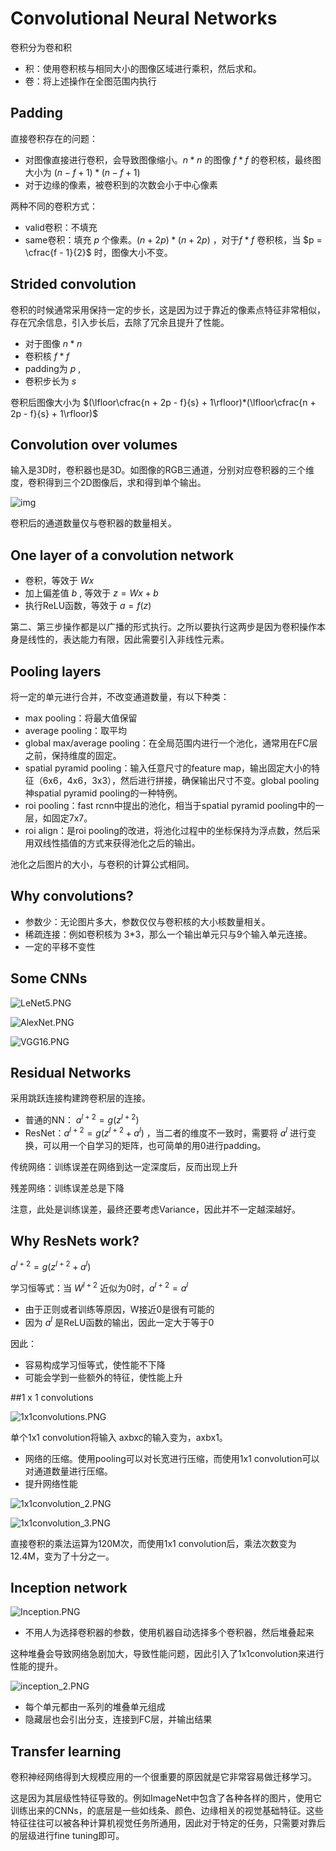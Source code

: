 # Convolutional Neural Networks

卷积分为卷和积

- 积：使用卷积核与相同大小的图像区域进行乘积，然后求和。
- 卷：将上述操作在全图范围内执行

## Padding

直接卷积存在的问题：

+ 对图像直接进行卷积，会导致图像缩小。$n*n$ 的图像 $f*f$ 的卷积核，最终图大小为 $(n-f+1)*(n-f+1)$
+ 对于边缘的像素，被卷积到的次数会小于中心像素


两种不同的卷积方式：

+ valid卷积：不填充
+ same卷积：填充 $p$ 个像素。$(n+2p)*(n+2p)$ ，对于$f*f$ 卷积核，当 $p = \cfrac{f - 1}{2}$ 时，图像大小不变。

## Strided convolution

卷积的时候通常采用保持一定的步长，这是因为过于靠近的像素点特征非常相似，存在冗余信息，引入步长后，去除了冗余且提升了性能。

+ 对于图像 $n*n$ 
+ 卷积核 $f*f$ 
+ padding为 $p$ ,
+ 卷积步长为 $s$ 

卷积后图像大小为 $(\lfloor\cfrac{n + 2p - f}{s} + 1\rfloor)*(\lfloor\cfrac{n + 2p - f}{s} + 1\rfloor)$

## Convolution over volumes

输入是3D时，卷积器也是3D。如图像的RGB三通道，分别对应卷积器的三个维度，卷积得到三个2D图像后，求和得到单个输出。

![img](http://www.ai-start.com/dl2017/images/d148c3dd7ce9e6d7e29c02c483298842.png) 

卷积后的通道数量仅与卷积器的数量相关。

## One layer of a convolution network

+ 卷积，等效于 $Wx$
+ 加上偏差值 $b$ , 等效于 $z = Wx + b$
+ 执行ReLU函数，等效于 $a = f(z)$

第二、第三步操作都是以广播的形式执行。之所以要执行这两步是因为卷积操作本身是线性的，表达能力有限，因此需要引入非线性元素。

## Pooling layers

将一定的单元进行合并，不改变通道数量，有以下种类：

+ max pooling：将最大值保留
+ average pooling：取平均
+ global max/average pooling：在全局范围内进行一个池化，通常用在FC层之前，保持维度的固定。
+ spatial pyramid pooling：输入任意尺寸的feature map，输出固定大小的特征（6x6，4x6，3x3），然后进行拼接，确保输出尺寸不变。global pooling神spatial pyramid pooling的一种特例。
+ roi pooling：fast rcnn中提出的池化，相当于spatial pyramid pooling中的一层，如固定7x7。
+ roi align：是roi pooling的改进，将池化过程中的坐标保持为浮点数，然后采用双线性插值的方式来获得池化之后的输出。

池化之后图片的大小，与卷积的计算公式相同。

## Why convolutions?

+ 参数少：无论图片多大，参数仅仅与卷积核的大小核数量相关。
+ 稀疏连接：例如卷积核为 3*3，那么一个输出单元只与9个输入单元连接。
+ ​一定的平移不变性



## Some CNNs

![LeNet5.PNG](https://github.com/dinghuanghao/notes/blob/master/pictures/LeNet5.PNG?raw=true) 

![AlexNet.PNG](https://github.com/dinghuanghao/notes/blob/master/pictures/AlexNet.PNG?raw=true) 

![VGG16.PNG](https://github.com/dinghuanghao/notes/blob/master/pictures/VGG16.PNG?raw=true) 

## Residual Networks

采用跳跃连接构建跨卷积层的连接。

+ 普通的NN： $a^{l + 2} = g(z^{l+2})$
+ ResNet：$a^{l + 2} = g(z^{l+2} + a^l)$ ，当二者的维度不一致时，需要将 $a^l$ 进行变换，可以用一个自学习的矩阵，也可简单的用0进行padding。

传统网络：训练误差在网络到达一定深度后，反而出现上升

残差网络：训练误差总是下降

注意，此处是训练误差，最终还要考虑Variance，因此并不一定越深越好。



## Why ResNets work?

$a^{l + 2} = g(z^{l+2} + a^l)$

学习恒等式：当 $W^{l+2}$ 近似为0时，$a^{l+2} = a^l$ 

+ 由于正则或者训练等原因，W接近0是很有可能的
+ 因为 $a^l$ 是ReLU函数的输出，因此一定大于等于0

因此：

+ 容易构成学习恒等式，使性能不下降
+ 可能会学到一些额外的特征，使性能上升



##1 x 1 convolutions

![1x1convolutions.PNG](https://github.com/dinghuanghao/notes/blob/master/pictures/1x1convolutions.PNG?raw=true) 

单个1x1 convolution将输入 axbxc的输入变为，axbx1。

+ 网络的压缩。使用pooling可以对长宽进行压缩，而使用1x1 convolution可以对通道数量进行压缩。
+ 提升网络性能

![1x1convolution_2.PNG](https://github.com/dinghuanghao/notes/blob/master/pictures/1x1convolution_2.PNG?raw=true) 

![1x1convolution_3.PNG](https://github.com/dinghuanghao/notes/blob/master/pictures/1x1convolution_3.PNG?raw=true) 

直接卷积的乘法运算为120M次，而使用1x1 convolution后，乘法次数变为12.4M，变为了十分之一。



## Inception network

![Inception.PNG](https://github.com/dinghuanghao/notes/blob/master/pictures/Inception.PNG?raw=true) 



+ 不用人为选择卷积器的参数，使用机器自动选择多个卷积器，然后堆叠起来


这种堆叠会导致网络急剧加大，导致性能问题，因此引入了1x1convolution来进行性能的提升。

![inception_2.PNG](https://github.com/dinghuanghao/notes/blob/master/pictures/inception_2.PNG?raw=true) 



+ 每个单元都由一系列的堆叠单元组成
+ 隐藏层也会引出分支，连接到FC层，并输出结果



## Transfer learning

卷积神经网络得到大规模应用的一个很重要的原因就是它非常容易做迁移学习。

这是因为其层级性特征导致的。例如ImageNet中包含了各种各样的图片，使用它训练出来的CNNs，的底层是一些如线条、颜色、边缘相关的视觉基础特征。这些特征往往可以被各种计算机视觉任务所通用，因此对于特定的任务，只需要对靠后的层级进行fine tuning即可。